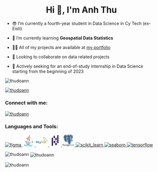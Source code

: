 <!---
thudoann/thudoann is a ✨ special ✨ repository because its `README.md` (this file) appears on your GitHub profile.
You can click the Preview link to take a look at your changes.
--->
<h1 align="center">Hi 👋, I'm Anh Thu</h1>

- 😎 I’m currently a fourth-year student in Data Science in Cy Tech (ex-Eisti)

- 🥕 I’m currently learning **Geospatial Data Statistics**

- 👨‍💻 All of my projects are available at [my portfolio](https://thudoann.github.io/2022-11-19-Anh-Thu's-Portfolio/)

- 🤖 Looking to collaborate on data related projects

- 🌱 Actively seeking for an end-of-study internship in Data Science starting from the beginning of 2023

<p align="left"> <img src="https://komarev.com/ghpvc/?username=thudoann&label=Profile%20views&color=0e75b6&style=flat" alt="thudoann" /> </p>

<p align="left"> <a href="https://github.com/ryo-ma/github-profile-trophy"><img src="https://github-profile-trophy.vercel.app/?username=thudoann" alt="thudoann" /></a> </p>

<h3 align="left">Connect with me:</h3>
<p align="left">
<a href="https://linkedin.com/in/thudoann" target="blank"><img align="center" src="https://raw.githubusercontent.com/rahuldkjain/github-profile-readme-generator/master/src/images/icons/Social/linked-in-alt.svg" alt="thudoann" height="30" width="40" /></a>
</p>

<h3 align="left">Languages and Tools:</h3>
<p align="left"> <a href="https://www.figma.com/" target="_blank" rel="noreferrer"> <img src="https://www.vectorlogo.zone/logos/figma/figma-icon.svg" alt="figma" width="40" height="40"/> </a> <a href="https://www.java.com" target="_blank" rel="noreferrer"> <img src="https://raw.githubusercontent.com/devicons/devicon/master/icons/java/java-original.svg" alt="java" width="40" height="40"/> </a> <a href="https://www.mysql.com/" target="_blank" rel="noreferrer"> <img src="https://raw.githubusercontent.com/devicons/devicon/master/icons/mysql/mysql-original-wordmark.svg" alt="mysql" width="40" height="40"/> </a> <a href="https://pandas.pydata.org/" target="_blank" rel="noreferrer"> <img src="https://raw.githubusercontent.com/devicons/devicon/2ae2a900d2f041da66e950e4d48052658d850630/icons/pandas/pandas-original.svg" alt="pandas" width="40" height="40"/> </a> <a href="https://www.postgresql.org" target="_blank" rel="noreferrer"> <img src="https://raw.githubusercontent.com/devicons/devicon/master/icons/postgresql/postgresql-original-wordmark.svg" alt="postgresql" width="40" height="40"/> </a> <a href="https://www.python.org" target="_blank" rel="noreferrer"> <img src="https://upload.wikimedia.org/wikipedia/commons/0/05/Scikit_learn_logo_small.svg" alt="scikit_learn" width="40" height="40"/> </a> <a href="https://seaborn.pydata.org/" target="_blank" rel="noreferrer"> <img src="https://seaborn.pydata.org/_images/logo-mark-lightbg.svg" alt="seaborn" width="40" height="40"/> </a> <a href="https://www.tensorflow.org" target="_blank" rel="noreferrer"> <img src="https://www.vectorlogo.zone/logos/tensorflow/tensorflow-icon.svg" alt="tensorflow" width="40" height="40"/> </a> </p>

<p><img align="left" src="https://github-readme-stats.vercel.app/api/top-langs?username=thudoann&show_icons=true&locale=en&layout=compact" alt="thudoann" /></p>

<p>&nbsp;<img align="center" src="https://github-readme-stats.vercel.app/api?username=thudoann&show_icons=true&locale=en" alt="thudoann" /></p>


<p><img align="center" src="https://github-readme-streak-stats.herokuapp.com/?user=thudoann&" alt="thudoann" /></p>
